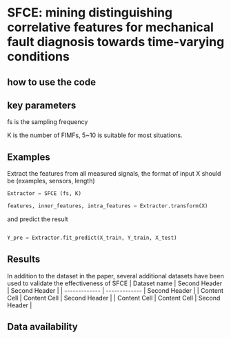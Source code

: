 
# SFCE: mining distinguishing correlative features for mechanical fault diagnosis towards time-varying conditions

## how to use the code
## key parameters
fs is the sampling frequency

K is the number of FIMFs, 5~10 is suitable for most situations.

## Examples

Extract the features from all measured signals, the format of input X should be (examples, sensors, length)
```python
Extractor = SFCE (fs, K)

features, inner_features, intra_features = Extractor.transform(X)
```

and predict the result

```python

Y_pre = Extractor.fit_predict(X_train, Y_train, X_test)
```
## Results
In addition to the dataset in the paper, several additional datasets have been used to validate the effectiveness of SFCE
| Dataset name  | Second Header | Second Header |
| ------------- | ------------- | Second Header |
| Content Cell  | Content Cell  | Second Header |
| Content Cell  | Content Cell  | Second Header |


## Data availability
